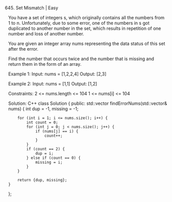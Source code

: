 645. Set Mismatch | Easy

You have a set of integers s, which originally contains all the numbers from 1 to n. Unfortunately, due to some error, one of the numbers in s got duplicated to another number in the set, which results in repetition of one number and loss of another number.

You are given an integer array nums representing the data status of this set after the error.

Find the number that occurs twice and the number that is missing and return them in the form of an array.

Example 1:
Input: nums = [1,2,2,4]
Output: [2,3]

Example 2:
Input: nums = [1,1]
Output: [1,2]

Constraints:
2 <= nums.length <= 104
1 <= nums[i] <= 104

Solution: C++
class Solution {
public:
    std::vector<int> findErrorNums(std::vector<int>& nums) {
        int dup = -1, missing = -1;
        
        for (int i = 1; i <= nums.size(); i++) {
            int count = 0;
            for (int j = 0; j < nums.size(); j++) {
                if (nums[j] == i) {
                    count++;
                }
            }
            if (count == 2) {
                dup = i;
            } else if (count == 0) {
                missing = i;
            }
        }
        
        return {dup, missing};
    }
};
